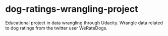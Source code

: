 # dog-ratings-wrangling-project
Educational project in data wrangling through Udacity. Wrangle data related to dog ratings from the twitter user WeRateDogs.
